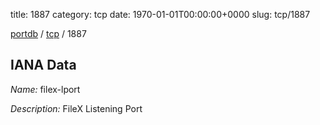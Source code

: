 title: 1887
category: tcp
date: 1970-01-01T00:00:00+0000
slug: tcp/1887

[portdb](/) / [tcp](/category/tcp.html) / 1887


## IANA Data

_Name:_ filex-lport

_Description:_ FileX Listening Port

